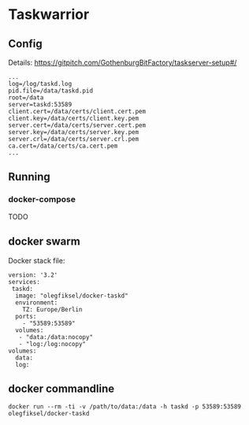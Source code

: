 # Taskwarrior

## Config

Details: https://gitpitch.com/GothenburgBitFactory/taskserver-setup#/

```
...
log=/log/taskd.log
pid.file=/data/taskd.pid
root=/data
server=taskd:53589
client.cert=/data/certs/client.cert.pem
client.key=/data/certs/client.key.pem
server.cert=/data/certs/server.cert.pem
server.key=/data/certs/server.key.pem
server.crl=/data/certs/server.crl.pem
ca.cert=/data/certs/ca.cert.pem
...
```

## Running

### docker-compose

TODO

## docker swarm

Docker stack file:
```
version: '3.2'
services:
 taskd:
  image: "olegfiksel/docker-taskd"
  environment:
    TZ: Europe/Berlin
  ports:
    - "53589:53589"
  volumes:
   - "data:/data:nocopy"
   - "log:/log:nocopy"
volumes:
  data:
  log:
```

## docker commandline

`docker run --rm -ti -v /path/to/data:/data -h taskd -p 53589:53589 olegfiksel/docker-taskd`
